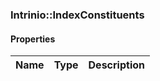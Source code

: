 

[//]: # (CLASS:Intrinio::IndexConstituents)

[//]: # (KIND:object)

### Intrinio::IndexConstituents

#### Properties

[//]: # (START_DEFINITION)

Name | Type | Description
------------ | ------------- | -------------

[//]: # (END_DEFINITION)



